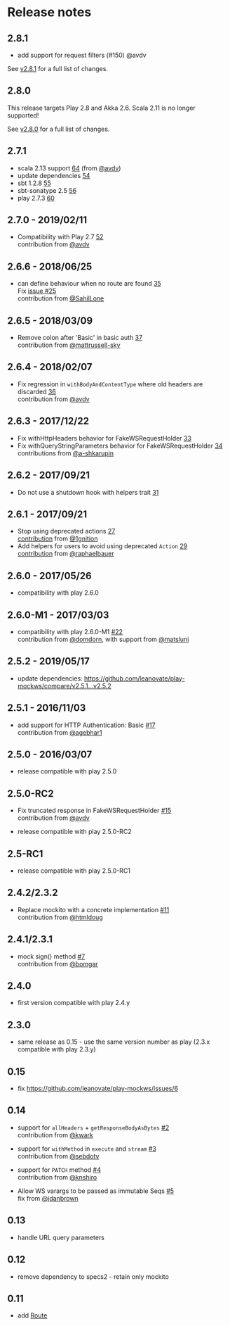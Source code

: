# Release notes

## 2.8.1

- add support for request filters (#150) @avdv

See [v2.8.1](https://github.com/leanovate/play-mockws/releases/tag/v2.8.1) for a full list of changes.

## 2.8.0

This release targets Play 2.8 and Akka 2.6. Scala 2.11 is no longer supported!

See [v2.8.0](https://github.com/leanovate/play-mockws/releases/tag/v2.8.0) for a full list of changes.

## 2.7.1

- scala 2.13 support [64](https://github.com/leanovate/play-mockws/pull/64) (from [@avdv](https://github.com/avdv))
- update dependencies [54](https://github.com/leanovate/play-mockws/pull/54)
- sbt 1.2.8 [55](https://github.com/leanovate/play-mockws/pull/55)
- sbt-sonatype 2.5 [56](https://github.com/leanovate/play-mockws/pull/56)
- play 2.7.3 [60](https://github.com/leanovate/play-mockws/pull/60)

## 2.7.0 - 2019/02/11

- Compatibility with Play 2.7 [52](https://github.com/leanovate/play-mockws/pull/52)  
  contribution from [@avdv](https://github.com/avdv)

## 2.6.6 - 2018/06/25

- can define behaviour when no route are found [35](https://github.com/leanovate/play-mockws/pull/35)  
  Fix [issue #25](https://github.com/leanovate/play-mockws/issues/25)  
  contribution from [@SahilLone](https://github.com/SahilLone)


## 2.6.5 - 2018/03/09

- Remove colon after 'Basic' in basic auth [37](https://github.com/leanovate/play-mockws/pull/37)  
  contribution from [@mattrussell-sky](https://github.com/mattrussell-sky)

## 2.6.4 - 2018/02/07

- Fix regression in `withBodyAndContentType` where old headers are discarded [36](https://github.com/leanovate/play-mockws/pull/36)  
  contribution from [@avdv](https://github.com/avdv)

## 2.6.3 - 2017/12/22

- Fix withHttpHeaders behavior for FakeWSRequestHolder [33](https://github.com/leanovate/play-mockws/pull/33)
- Fix withQueryStringParameters behavior for FakeWSRequestHolder [34](https://github.com/leanovate/play-mockws/pull/34)  
  contributions from [@a-shkarupin](https://github.com/a-shkarupin)

## 2.6.2 - 2017/09/21

- Do not use a shutdown hook with helpers trait [31](https://github.com/leanovate/play-mockws/pull/31)

## 2.6.1 - 2017/09/21

- Stop using deprecated actions [27](https://github.com/leanovate/play-mockws/issues/27)  
  [contribution](https://github.com/leanovate/play-mockws/pull/28) from [@1gnition](https://github.com/1gnition)
- Add helpers for users to avoid using deprecated `Action` [29](https://github.com/leanovate/play-mockws/issues/29)  
  [contribution](https://github.com/leanovate/play-mockws/pull/30) from [@raphaelbauer](https://github.com/raphaelbauer)

## 2.6.0 - 2017/05/26

- compatibility with play 2.6.0

## 2.6.0-M1 - 2017/03/03

- compatibility with play 2.6.0-M1 [#22](https://github.com/leanovate/play-mockws/pull/22)  
  contribution from [@domdorn](https://github.com/domdorn), with support from [@matsluni](https://github.com/matsluni)

## 2.5.2 - 2019/05/17

- update dependencies: https://github.com/leanovate/play-mockws/compare/v2.5.1...v2.5.2

## 2.5.1 - 2016/11/03

- add support for HTTP Authentication: Basic [#17](https://github.com/leanovate/play-mockws/pull/17)  
  contribution from [@agebhar1](https://github.com/agebhar1)

## 2.5.0 - 2016/03/07

- release compatible with play 2.5.0

## 2.5.0-RC2

- Fix truncated response in FakeWSRequestHolder [#15](https://github.com/leanovate/play-mockws/pull/15)  
  contribution from [@avdv](https://github.com/avdv)

- release compatible with play 2.5.0-RC2

## 2.5-RC1

- release compatible with play 2.5.0-RC1

## 2.4.2/2.3.2

- Replace mockito with a concrete implementation [#11](https://github.com/leanovate/play-mockws/pull/11)  
  contribution from [@htmldoug](https://github.com/htmldoug)

## 2.4.1/2.3.1

- mock sign() method [#7](https://github.com/leanovate/play-mockws/pull/7)  
  contribution from [@bomgar](https://github.com/bomgar)

## 2.4.0

- first version compatible with play 2.4.y

## 2.3.0

- same release as 0.15 - use the same version number as play (2.3.x compatible with play 2.3.y)

## 0.15

- fix https://github.com/leanovate/play-mockws/issues/6

## 0.14

- support for `allHeaders` + `getResponseBodyAsBytes` [#2](https://github.com/leanovate/play-mockws/pull/2)  
  contribution from [@kwark](https://github.com/kwark)

- support for `withMethod` in `execute` and `stream` [#3](https://github.com/leanovate/play-mockws/pull/3)  
  contribution from [@sebdotv](https://github.com/sebdotv)

- support for `PATCH` method [#4](https://github.com/leanovate/play-mockws/pull/4)  
  contribution from [@knshiro](https://github.com/knshiro)

- Allow WS varargs to be passed as immutable Seqs [#5](https://github.com/leanovate/play-mockws/pull/5)  
  fix from [@jdanbrown](https://github.com/jdanbrown)

## 0.13

- handle URL query parameters

## 0.12

- remove dependency to specs2 - retain only mockito

## 0.11

- add [Route](src/main/scala/mockws/Route.scala)
